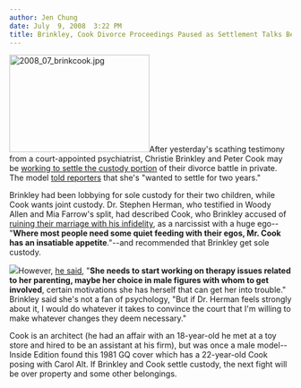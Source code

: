 ```yaml
---
author: Jen Chung
date: July  9, 2008  3:22 PM
title: Brinkley, Cook Divorce Proceedings Paused as Settlement Talks Begin
---
```


<p><img alt="2008_07_brinkcook.jpg" src="https://web.archive.org/web/20130603063214im_/http://gothamist.com/attachments/jen/2008_07_brinkcook.jpg" width="250" height="174" class="left">After yesterday&apos;s scathing testimony from a court-appointed psychiatrist, Christie Brinkley and Peter Cook may be <a href="https://web.archive.org/web/20130603063214/http://www.newsday.com/news/local/suffolk/ny-librin0710,0,1392423.story">working to settle the custody portion</a> of their divorce battle in private. The model <a href="https://web.archive.org/web/20130603063214/http://www.nypost.com/seven/07092008/news/regionalnews/brinkley__cook_settlement_could_be_near__119152.htm">told reporters</a> that she&apos;s &quot;wanted to settle for two years.&quot;  </p>

<p>Brinkley had been lobbying for sole custody for their two children, while Cook wants joint custody.  Dr. Stephen Herman, who testified in Woody Allen and Mia Farrow&apos;s split, had described Cook, who Brinkley accused of <a href="https://web.archive.org/web/20130603063214/http://gothamist.com/2008/07/04/dirt_spilled_in_christie_brinkleys.php">ruining their marriage with his infidelity</a>, as a narcissist with a huge ego--&quot;<strong>Where most people need some quiet feeding with their egos, Mr. Cook has an insatiable appetite</strong>.&quot;--and recommended that Brinkley get sole custody.  </p>

<p><img src="https://web.archive.org/web/20130603063214im_/http://gothamist.com/attachments/jen/2008_07_cookgq.jpg" class="right">However, <a href="https://web.archive.org/web/20130603063214/http://www.nypost.com/seven/07092008/news/regionalnews/the_shrink_raps_both_sides_119107.htm">he said</a>, &quot;<strong>She needs to start working on therapy issues related to her parenting, maybe her choice in male figures with whom to get involved</strong>, certain motivations she has herself that can get her into trouble.&quot;  Brinkley said she&apos;s not a fan of psychology, &quot;But if Dr. Herman feels strongly about it, I would do whatever it takes to convince the court that I&apos;m willing to make whatever changes they deem necessary.&quot;</p>

<p>Cook is an architect (he had an affair with an 18-year-old he met at a toy store and hired to be an assistant at his firm), but was once a male model--Inside Edition found this 1981 GQ cover which has a 22-year-old Cook posing with Carol Alt.  If Brinkley and Cook settle custody, the next fight will be over property and some other belongings.</p>